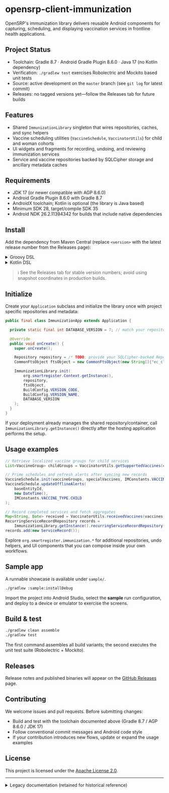# opensrp-client-immunization
OpenSRP's immunization library delivers reusable Android components for capturing, scheduling, and displaying vaccination services in frontline health applications.

## Project Status
- Toolchain: Gradle 8.7 · Android Gradle Plugin 8.6.0 · Java 17 (no Kotlin dependency)
- Verification: `./gradlew test` exercises Robolectric and Mockito based unit tests
- Source: active development on the `master` branch (see `git log` for latest commit)
- Releases: no tagged versions yet—follow the Releases tab for future builds

## Features
- Shared `ImmunizationLibrary` singleton that wires repositories, caches, and sync helpers
- Vaccine scheduling utilities (`VaccineSchedule`, `VaccinatorUtils`) for child and woman cohorts
- UI widgets and fragments for recording, undoing, and reviewing immunization services
- Service and vaccine repositories backed by SQLCipher storage and ancillary metadata caches

## Requirements
- JDK 17 (or newer compatible with AGP 8.6.0)
- Android Gradle Plugin 8.6.0 with Gradle 8.7
- AndroidX toolchain; Kotlin is optional (the library is Java based)
- Minimum SDK 28, target/compile SDK 35
- Android NDK 26.2.11394342 for builds that include native dependencies

## Install
Add the dependency from Maven Central (replace `<version>` with the latest release number from the Releases page):

<details>
<summary>Groovy DSL</summary>

```groovy
repositories {
  mavenCentral()
}

dependencies {
  implementation 'org.smartregister:opensrp-client-immunization:<version>'
}
```
</details>

<details>
<summary>Kotlin DSL</summary>

```kotlin
repositories {
  mavenCentral()
}

dependencies {
  implementation("org.smartregister:opensrp-client-immunization:<version>")
}
```
</details>

> ℹ️  See the Releases tab for stable version numbers; avoid using snapshot coordinates in production builds.

## Initialize
Create your `Application` subclass and initialize the library once with project specific repositories and metadata:

```java
public final class ImmunizationApp extends Application {

  private static final int DATABASE_VERSION = 7; // match your repository schema

  @Override
  public void onCreate() {
    super.onCreate();

    Repository repository = /* TODO: provide your SQLCipher-backed Repository */ null;
    CommonFtsObject ftsObject = new CommonFtsObject(new String[]{"ec_client"});

    ImmunizationLibrary.init(
        org.smartregister.Context.getInstance(),
        repository,
        ftsObject,
        BuildConfig.VERSION_CODE,
        BuildConfig.VERSION_NAME,
        DATABASE_VERSION
    );
  }
}
```

If your deployment already manages the shared repository/container, call `ImmunizationLibrary.getInstance()` directly after the hosting application performs the setup.

## Usage examples
```java
// Retrieve localized vaccine groups for child services
List<VaccineGroup> childGroups = VaccinatorUtils.getSupportedVaccines(context);
```

```java
// Prime schedules and refresh alerts after syncing new records
VaccineSchedule.init(vaccineGroups, specialVaccines, IMConstants.VACCINE_TYPE.CHILD);
VaccineSchedule.updateOfflineAlerts(
    baseEntityId,
    new DateTime(),
    IMConstants.VACCINE_TYPE.CHILD
);
```

```java
// Record completed services and fetch aggregates
Map<String, Date> received = VaccinatorUtils.receivedVaccines(vaccines);
RecurringServiceRecordRepository records =
    ImmunizationLibrary.getInstance().recurringServiceRecordRepository();
records.add(new ServiceRecord());
```

Explore `org.smartregister.immunization.*` for additional repositories, undo helpers, and UI components that you can compose inside your own workflows.

## Sample app
A runnable showcase is available under `sample/`.

```bash
./gradlew :sample:installDebug
```

Import the project into Android Studio, select the **sample** run configuration, and deploy to a device or emulator to exercise the screens.

## Build & test
```bash
./gradlew clean assemble
./gradlew test
```

The first command assembles all build variants; the second executes the unit test suite (Robolectric + Mockito).

## Releases
Release notes and published binaries will appear on the [GitHub Releases](https://github.com/BlueCodeSystems/opensrp-client-immunization/releases) page.

## Contributing
We welcome issues and pull requests. Before submitting changes:
- Build and test with the toolchain documented above (Gradle 8.7 / AGP 8.6.0 / JDK 17)
- Follow conventional commit messages and Android code style
- If your contribution introduces new flows, update or expand the usage examples

## License
This project is licensed under the [Apache License 2.0](./LICENSE).

---

<details>
<summary>Legacy documentation (retained for historical reference)</summary>

![Build status](https://github.com/OpenSRP/opensrp-client-immunization/workflows/Android%20CI%20with%20Gradle/badge.svg) [![Coverage Status](https://coveralls.io/repos/github/OpenSRP/opensrp-client-immunization/badge.svg?branch=master)](https://coveralls.io/github/OpenSRP/opensrp-client-immunization?branch=master) [![Codacy Badge](https://api.codacy.com/project/badge/Grade/4a58cd4e1748432780ac66a9fbee0394)](https://www.codacy.com/app/OpenSRP/opensrp-client-immunization?utm_source=github.com&amp;utm_medium=referral&amp;utm_content=OpenSRP/opensrp-client-immunization&amp;utm_campaign=Badge_Grade)

[![Dristhi](https://raw.githubusercontent.com/OpenSRP/opensrp-client/master/opensrp-app/res/drawable-mdpi/login_logo.png)](https://smartregister.atlassian.net/wiki/dashboard.action)


# Table of Contents

* [Introduction](#introduction)
* [Features](#features)
* [App Walkthrough](#app-walkthrough)
* [Developer Documentation](#developer-documentation)
   * [Pre-requisites](#pre-requisites)
   * [Installation Devices](#installation-devices)
   * [How to install](#how-to-install)
* [Gotcha's when using the library](#gotchas-when-using-the-library)
   * Vaccine schedule not changing after changing the vaccines.json file

# Introduction

OpenSRP Client Immunization Module/App provides access to patients' immunization records which can be either be updated or retrieved. 


# Features

1. It enables the provider to update a patient's immunization records
2. It enables the provider to view a patient's immunization records
3. It enables the provider to undo an update on a patient's immunization record within 12 hours of updating the record
4. It enables the provider to easily update multiple immunization records at the same time

# App Walkthrough

1. On openning the app, the patient's vaccine card is displayed.

![Main Page](https://user-images.githubusercontent.com/31766075/30473281-86b68958-9a08-11e7-849f-d4859777f715.png)
![Main Page 2](https://user-images.githubusercontent.com/31766075/30470553-e5c6e812-99fd-11e7-87be-18b8599918ab.png)


The vaccine card has:

 * The Patient's basic details
    * Name
    * Picture
    * ID
    * Age
    * Birthdate
   
   ![Patient's Basic Details](https://user-images.githubusercontent.com/31766075/30473412-0e1e0722-9a09-11e7-80ee-614c0dcead04.jpg)


 * Recurring immunization Services
 
    ![Recurring Services Screenshot](https://user-images.githubusercontent.com/31766075/30471709-6a578e34-9a02-11e7-8706-8d147f3bc30f.png)


 * Periodic immunization Services eg. At **Birth**, **6 weeks**, **10 weeks**

    ![Periodic Immunization Services Screenshot](https://user-images.githubusercontent.com/31766075/30471706-6a5084ae-9a02-11e7-81e3-9761e71929fa.png)


Each of the immunization services are color-coded indicating their status

###### Service Status

Color | Meaning
----- | ---------
Green | Administered/Given recently
Red | Overdue
Blue | Due soon (Due today OR Within 10 days after due-date )
Light Blue | Upcoming
White | Upcoming but not anytime soon


2. Updating service status


   2.1 Click on any of the service buttons to update the immunization service status

   ![Updating Immunization Status Screenshot](https://user-images.githubusercontent.com/31766075/30438002-c8450a24-9978-11e7-90ee-5f80384076da.png)
   ![Updating Immunization Status Screenshot 2](https://user-images.githubusercontent.com/31766075/30472411-e8f580d2-9a04-11e7-8296-3d67cf0913dc.png)
   ![Updating Immunization Status Screenshot 3](https://user-images.githubusercontent.com/31766075/30437999-c759299c-9978-11e7-9d57-80b6e11e0dcf.png)

   Depending on the service being updated, different options will be available.


   2.2 In case, you need to update several service statuses at once, click on the **Record all** button in the time-respective services box.

   The following dialog will be shown:

   ![Updating multiple services statuses at once](https://user-images.githubusercontent.com/31766075/30437998-c754ee2c-9978-11e7-9414-d1e277bcc50f.png)


3. Once a service status has been updated, you can **undo** the action within 12 hours.

An **Undo button** as shown below appears beside the service button.

![Undo button Screenshot](https://user-images.githubusercontent.com/31766075/30471707-6a5481a8-9a02-11e7-8710-7fd5a6bfd05b.png)


4. On clicking the **Undo button**, the following dialog box will be shown:

![Undo Dialog Screenshot](https://user-images.githubusercontent.com/31766075/30437997-c754c15e-9978-11e7-8cc5-7d70ac07e3ec.png)


5. To view the patient's immunization history between birth and 5 years, click on the Patient's Details box at the top of the page:

![Patient's Details box Screenshot](https://user-images.githubusercontent.com/31766075/30473412-0e1e0722-9a09-11e7-80ee-614c0dcead04.jpg)

The following page will be shown:

![Patient's Under Five Immunization history](https://user-images.githubusercontent.com/31766075/30473476-464d1e6c-9a09-11e7-8d38-925995cb1970.png)
![Patient's Under Five Immunization history](https://user-images.githubusercontent.com/31766075/30438001-c7853f32-9978-11e7-8161-8ef3a5ec1af4.png)

This page shows all the patient's scheduled immunization services from birth to 5 years of age.

For each immunization service, the following is shown:
   
   * Vaccination abbreviation eg. `OPV 0`, `BCG`, `Penta 1`
   * [`status color`](#service-status)
   * The date 
      * The service is scheduled to be provided
      * The service was provided
   * An **Edit** button in case the service was recorded within the last 12 hours

# Developer Documentation

This section will provide a brief description how to build and install the application from the repository source code.

## Pre-requisites

1. Make sure you have Java 1.7 to 1.8 installed
2. Make sure you have Android Studio installed or [download it from here](https://developer.android.com/studio/index.html)


## Installation Devices

1. Use a physical Android device to run the app
2. Use the Android Emulator that comes with the Android Studio installation (Slow & not advisable)
3. Use Genymotion Android Emulator
    * Go [here](https://www.genymotion.com/) and register for genymotion account if none. Free accounts have limitations which are not counter-productive
    * Download your OS Version of VirtualBox at [here](https://www.virtualbox.org/wiki/Downloads)
    * Install VirtualBox
    * Download Genymotion & Install it
    * Sign in to the genymotion app
    * Create a new Genymotion Virtual Device 
        * **Preferrable & Stable Choice** - API 22(Android 5.1.0), Screen size of around 800 X 1280, 1024 MB Memory --> eg. Google Nexus 7, Google Nexus 5

## How to install

1. Import the project into Android Studio by: **Import a gradle project** option
   _All the plugins required are explicitly stated, therefore it can work with any Android Studio version - Just enable it to download any packages not available offline_
2. Open Genymotion and Run the Virtual Device created previously.
3. Run the app on Android Studio and chose the Genymotion Emulator as the ` Deployment Target`

## Guidelines for vaccines names in the `vaccines.json` configuration file
Vaccine names can contain upper and/or lowercase letters , integers, hyphens, forward slash(as a separator for combined vaccines) and commas. e.g.  `MR - CE`, `RTS,S 2` , `Measles 2 / MR 2`

## Multi Language Support

### Vaccines

The library supports translated vaccines e.g. in Arabic `OPV 0` is called `الشلل فموي ۰`
In order to use this in your implementation,

1. Create translations the corresponding string.xml files
2. The key of the resource identifier should be the english key(vaccine name) used in the vaccine configuration for that vaccine converted to lowercase
3. For the vaccines with spaces, replace with underscore.

Example: `OPV 1` in the vaccine configuration file becomes the key `opv_1` in the _strings.xml_ resource file

 ```
           English <string name="opv_1">OPV</string>
           French <string name="opv_1">VPO</string>
 ```

### Vaccine Groups

For Vaccine groups (which usually begin with a number e.g. 6 Weeks) an underscore is automatically appended since strings which start with digits/numbers CANNOT be used to define an android resource key in a _strings.xml_ file

**Steps:**

1. Add key in _strings.xml_ using the lowercase underscore version of the Group name. If none is defined, it will fallback to the vaccine name during render time.

Example: `6 Weeks` group name has a name `6 Weeks` thus the key in _strings.xml_ should be `_6_weeks`.

```
        English <string name="_6_weeks">6 weeks</string>
        French <string name="_6_weeks">6 semaines</string>
```

## Allow event generation for vaccines on submission
You can allow vaccine event generation immediately a vaccine has been submitted as opposed to after a configured time.
To enable vaccine-event generation on submission, add this config. (Default is false)
```
vaccine.sync.immediate=true
```

## Vaccine Relaxation
You can relax your vaccine schedules and specifies how many days prior to the actual due date of the vaccine one can allow its administration
This can be done via the setting below in your implementation's _app.properties_ file

```
vaccine.relaxation.days=2
```
## Expired vaccines edits
By default, once a vaccine has expired you can not administer it when it is in the Expired state e.g. `Expired: HepB`. You might want alter this behaviour to cater for the 
use case where you need to register a child who already has previous vaccines (as shown on their vaccine cards) and entering the earlier dates recorded for those vaccines.
The app can now be used to track the rest of the upcoming vaccines.

This behaviour can be altered via the setting below in your implementation's _app.properties_ file

```
vaccine.expired.entry.allow=true
```
## Expired vaccine card color

The current default color for expired vaccine when back-data entry is enabled is white. However, this is not intuitive and therefore we provide an option to show the expired vaccines as RED only when vaccine back-data entry is enabled.

```
vaccine.expired.red=true
```

## Constraints for backdated vaccines

For vaccines that are dependent on previous ones, set the following property to `true` to prevent the user from recording a vaccine at a date that is earlier than the previous vaccine's. This property does not work when recording multiple vaccines with the **Record All** actions for the vaccine group. 

```
vaccine.requisite.date.constraint.enabled=true
```
## Generic vaccination configuration
Sometimes (maybe all times) you'd like in your implementation to automatically load vaccines from a configuration file without having to specify the category. The `vaccineCacheMap` is the primary data structure that holds all vaccine configuration data for various vaccine categories _e.g. child, mother, some_other_special, category e.t.c_ 

Following the concept of convention over configuration, you can now drop vaccine configuration files in the `assets/vaccine` folder and have the `vaccineCacheMap` auto-loaded with configuration data for that special category. 

To use this approach, the file name should contain the name of the category as the prefix e.g. _over_5_vaccines.json_. You can then get vaccines in your implementation using _VaccineRepo.getVaccines(`some category name>`)_

Note that you can have any number of underscores and the filename must end in __vaccines.json_ . By default, only **Child** and **Woman** category vaccines are supported by the library

## Overdue status indication

The current default background indication color for overdue vaccines is red and due is blue. Setting the following property to `true` will disable the indication colors for overdue and due vaccines and will be shown with only white background color.

```
hide.overdue.vaccine.status=true
```

## Gotcha's when using the library

1. Vaccine schedule not changing after changing the `vaccines.json` file!

Some of the vaccine configurations are not dependent on change done to the `vaccines.json`, in this case you should check the current configuration [here](https://github.com/OpenSRP/opensrp-client-immunization/blob/67a15611b53c55e111a0b7bff4f32a02c27b2920/opensrp-immunization/src/main/java/org/smartregister/immunization/db/VaccineRepo.java#L37)
and come-up with the correct configuration. Next step is to add the custom configuration to library. You should loop through the configurations array from `VaccineRepo.Vaccine[] ImmunizationLibrary.getInstance().getVaccines(category)` and add 
modify the properties of the vaccine enum to whatever you need. You should then use `ImmunizationLibrary.getInstance().setVaccines(VaccineRepo.Vaccine[], category)`
to re-set all the vaccine configs using the configurations array you retrieved.

</details>
